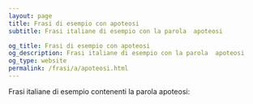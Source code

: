 ```yaml
---
layout: page
title: Frasi di esempio con apoteosi 
subtitle: Frasi italiane di esempio con la parola  apoteosi

og_title: Frasi di esempio con apoteosi 
og_description: Frasi italiane di esempio con la parola  apoteosi
og_type: website
permalink: /frasi/a/apoteosi.html
---
```


Frasi italiane di esempio contenenti la parola apoteosi:


